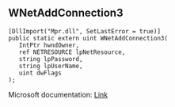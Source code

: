 ## WNetAddConnection3

```
[DllImport("Mpr.dll", SetLastError = true)]
public static extern uint WNetAddConnection3(
   IntPtr hwndOwner,
   ref NETRESOURCE lpNetResource,
   string lpPassword,
   string lpUserName,
   uint dwFlags
);
```

Microsoft documentation: [Link](https://docs.microsoft.com/en-us/windows/win32/api/winnetwk/nf-winnetwk-wnetaddconnection3a)
